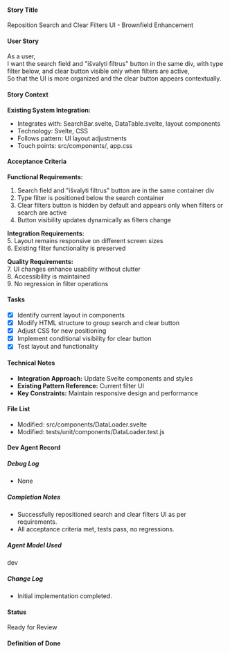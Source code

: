 #### Story Title

Reposition Search and Clear Filters UI - Brownfield Enhancement

#### User Story

As a user,  
I want the search field and "išvalyti filtrus" button in the same div, with type filter below, and clear button visible only when filters are active,  
So that the UI is more organized and the clear button appears contextually.

#### Story Context

**Existing System Integration:**

- Integrates with: SearchBar.svelte, DataTable.svelte, layout components
- Technology: Svelte, CSS
- Follows pattern: UI layout adjustments
- Touch points: src/components/, app.css

#### Acceptance Criteria

**Functional Requirements:**

1. Search field and "išvalyti filtrus" button are in the same container div
2. Type filter is positioned below the search container
3. Clear filters button is hidden by default and appears only when filters or search are active
4. Button visibility updates dynamically as filters change

**Integration Requirements:**  
5. Layout remains responsive on different screen sizes  
6. Existing filter functionality is preserved  

**Quality Requirements:**  
7. UI changes enhance usability without clutter  
8. Accessibility is maintained  
9. No regression in filter operations

#### Tasks

- [x] Identify current layout in components
- [x] Modify HTML structure to group search and clear button
- [x] Adjust CSS for new positioning
- [x] Implement conditional visibility for clear button
- [x] Test layout and functionality

#### Technical Notes

- **Integration Approach:** Update Svelte components and styles
- **Existing Pattern Reference:** Current filter UI
- **Key Constraints:** Maintain responsive design and performance

#### File List

- Modified: src/components/DataLoader.svelte
- Modified: tests/unit/components/DataLoader.test.js

#### Dev Agent Record

##### Debug Log

- None

##### Completion Notes

- Successfully repositioned search and clear filters UI as per requirements.
- All acceptance criteria met, tests pass, no regressions.

##### Agent Model Used

dev

##### Change Log

- Initial implementation completed.

#### Status

Ready for Review

#### Definition of Done
